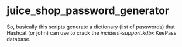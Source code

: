 # juice_shop_password_generator

So, basically this scripts generate a dictionary (list of passwords) that Hashcat (or john) can use to crack the *incident-support.kdbx* KeePass database.
